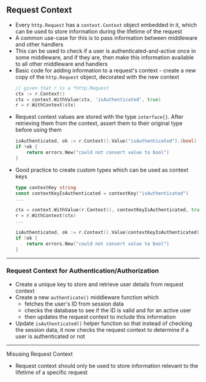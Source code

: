 ## Request Context

- Every `http.Request` has a `context.Context` object embedded in it, which can be used to store information during the lifetime of the request
- A common use-case for this is to pass information between middleware and other handlers
- This can be used to check if a user is authenticated-and-active once in some middleware, and if they are, then make this information available to all other middleware and handlers
- Basic code for adding information to a request's context - create a new copy of the `http.Request` object, decorated with the new context
    ```go
    // given that r is a *http.Request
    ctx := r.Context()
    ctx = context.WithValue(ctx, 'isAuthenticated', true)
    r = r.WithContext(ctx)
    ```
- Request context values are stored with the type `interface{}`. After retrieving them from the context, assert them to their original type before using them
    ```go
    isAuthenticated, ok := r.Context().Value("isAuthenticated").(bool)
    if !ok {
        return errors.New("could not convert value to bool")
    }
    ```
- Good practice to create custom types which can be used as context keys
    ```go
    type contextKey string
    const contextKeyIsAuthenticated = contextKey("isAuthenticated")
    ...

    ctx = context.WithValue(r.Context(), contextKeyIsAuthenticated, true)
    r = r.WithContext(ctx)
    ...

    isAuthenticated, ok := r.Context().Value(contextKeyIsAuthenticated).(bool)
    if !ok {
        return errors.New("could not convert value to bool")
    }
    ```
---

### Request Context for Authentication/Authorization
- Create a unique key to store and retrieve user details from request context
- Create a new `authenticate()` middleware function which
  - fetches the user's ID from session data
  - checks the database to see if the ID is valid and for an active user
  - then updates the request context to include this information
- Update `isAuthenticated()` helper function so that instead of checking the session data, it now checks the request context to determine if a user is authenticated or not

---

Misusing Request Context
- Request context should only be used to store information relevant to the lifetime of a specific request
